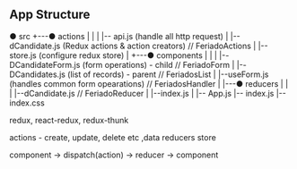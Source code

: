 App Structure
-------------

● src
+---● actions
|   |
|   |-- api.js (handle all http request)
|   |-- dCandidate.js (Redux actions & action creators)  // FeriadoActions
|   |-- store.js (configure redux store)
|
+---● components
|   |
|   |--DCandidateForm.js (form operations) - child      // FeriadoForm
|   |--DCandidates.js  (list of records) - parent       // FeriadosList
|   |--useForm.js (handles common form opearations)     // FeriadosHandler
|
|---● reducers
|   |
|   |--dCandidate.js                                    // FeriadoReducer
|   |--index.js
|
|-- App.js
|-- index.js
|-- index.css


redux, react-redux, redux-thunk

actions - create, update, delete etc ,data 
reducers
store

component -> dispatch(action) -> reducer -> component